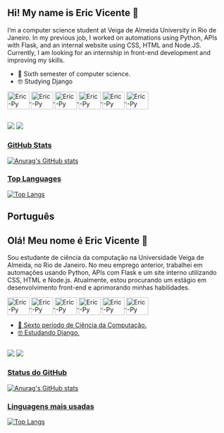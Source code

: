 ## Hi! My name is Eric Vicente 👋

I’m a computer science student at Veiga de Almeida University in Rio de Janeiro. In my previous job, I worked on automations using Python, APIs with Flask, and an internal website using CSS, HTML and Node.JS. Currently, I am looking for an internship in front-end development and improving my skills.</h2>



- 📖 Sixth semester of computer science.
- 🤓 Studying Django

<div>
  <a href="https://github.com/Ericvmartins">
  
  <img align="center" alt="Eric-Py" height="40" width="50" src="https://cdn.jsdelivr.net/gh/devicons/devicon@latest/icons/python/python-original-wordmark.svg" />
  <img align="center" alt="Eric-Py" height="40" width="50" src="https://cdn.jsdelivr.net/gh/devicons/devicon@latest/icons/html5/html5-original-wordmark.svg" />
  <img align="center" alt="Eric-Py" height="40" width="50" src="https://cdn.jsdelivr.net/gh/devicons/devicon@latest/icons/css3/css3-original-wordmark.svg" />
  <img align="center" alt="Eric-Py" height="40" width="50" src="https://cdn.jsdelivr.net/gh/devicons/devicon@latest/icons/nodejs/nodejs-original-wordmark.svg" />
  <img align="center" alt="Eric-Py" height="40" width="50" src="https://cdn.jsdelivr.net/gh/devicons/devicon@latest/icons/flask/flask-original-wordmark.svg" />
  <img align="center" alt="Eric-Py" height="40" width="50" src="https://cdn.jsdelivr.net/gh/devicons/devicon@latest/icons/javascript/javascript-original.svg" />
</div>

##

<div>
  <a href = "mailto:ericvmartins@gmail.com"><img src="https://img.shields.io/badge/Gmail-D14836?style=for-the-badge&logo=gmail&logoColor=white" target="_blank"></a>
  <a href = "www.linkedin.com/in/eric-vicente/"> <img src="https://img.shields.io/badge/LinkedIn-0077B5?style=for-the-badge&logo=linkedin&logoColor=white"
</div>

### GitHub Stats

![Anurag's GitHub stats](https://github-readme-stats.vercel.app/api?username=Ericvmartins&show_icons=true&theme=react)

### Top Languages

[![Top Langs](https://github-readme-stats.vercel.app/api/top-langs/?username=Ericvmartins&layout=donut)](https://github.com/anuraghazra/github-readme-stats)

## Português

## Olá! Meu nome é Eric Vicente 👋

Sou estudante de ciência da computação na Universidade Veiga de Almeida, no Rio de Janeiro. No meu emprego anterior, trabalhei em automações usando Python, APIs com Flask e um site interno utilizando CSS, HTML e Node.js. Atualmente, estou procurando um estágio em desenvolvimento front-end e aprimorando minhas habilidades.</h2>

<div>
  <a href="https://github.com/Ericvmartins">
  
  <img align="center" alt="Eric-Py" height="40" width="50" src="https://cdn.jsdelivr.net/gh/devicons/devicon@latest/icons/python/python-original-wordmark.svg" />
  <img align="center" alt="Eric-Py" height="40" width="50" src="https://cdn.jsdelivr.net/gh/devicons/devicon@latest/icons/html5/html5-original-wordmark.svg" />
  <img align="center" alt="Eric-Py" height="40" width="50" src="https://cdn.jsdelivr.net/gh/devicons/devicon@latest/icons/css3/css3-original-wordmark.svg" />
  <img align="center" alt="Eric-Py" height="40" width="50" src="https://cdn.jsdelivr.net/gh/devicons/devicon@latest/icons/nodejs/nodejs-original-wordmark.svg" />
  <img align="center" alt="Eric-Py" height="40" width="50" src="https://cdn.jsdelivr.net/gh/devicons/devicon@latest/icons/flask/flask-original-wordmark.svg" />
  <img align="center" alt="Eric-Py" height="40" width="50" src="https://cdn.jsdelivr.net/gh/devicons/devicon@latest/icons/javascript/javascript-original.svg" />
</div>

- 📖 Sexto período de Ciência da Computação.
- 🤓 Estudando Django.

##

<div>
  <a href = "mailto:ericvmartins@gmail.com"><img src="https://img.shields.io/badge/Gmail-D14836?style=for-the-badge&logo=gmail&logoColor=white" target="_blank"></a>
  <a href = "www.linkedin.com/in/eric-vicente"> <img src="https://img.shields.io/badge/LinkedIn-0077B5?style=for-the-badge&logo=linkedin&logoColor=white"
</div>

### Status do GitHub

![Anurag's GitHub stats](https://github-readme-stats.vercel.app/api?username=Ericvmartins&show_icons=true&theme=react)

### Linguagens mais usadas

[![Top Langs](https://github-readme-stats.vercel.app/api/top-langs/?username=Ericvmartins&layout=donut)](https://github.com/anuraghazra/github-readme-stats)

          
          
          
